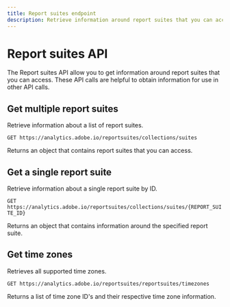 ```yaml
---
title: Report suites endpoint
description: Retrieve information around report suites that you can access.
---
```


# Report suites API

The Report suites API allow you to get information around report suites that you can access. These API calls are helpful to obtain information for use in other API calls.

## Get multiple report suites

Retrieve information about a list of report suites.

`GET https://analytics.adobe.io/reportsuites/collections/suites`

Returns an object that contains report suites that you can access.

## Get a single report suite

Retrieve information about a single report suite by ID.

`GET https://analytics.adobe.io/reportsuites/collections/suites/{REPORT_SUITE_ID}`

Returns an object that contains information around the specified report suite.

## Get time zones

Retrieves all supported time zones.

`GET https://analytics.adobe.io/reportsuites/reportsuites/timezones`

Returns a list of time zone ID's and their respective time zone information.
